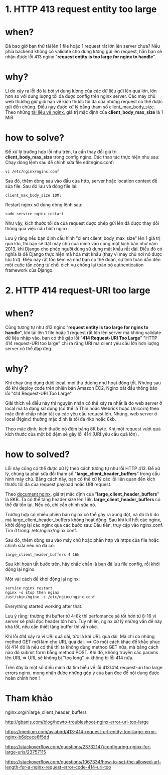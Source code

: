 # 1. HTTP 413 request entity too large
# when?
Đã bao giờ bạn thử tải lên 1 file hoặc 1 request rất lớn lên server chưa?
Nếu phía backend không có validate cho dung lượng gửi lên request, hẳn bạn sẽ nhận được lỗi 413 nginx "**request entity is too large for nginx to handle**".

# why?
Lí do xảy ra lỗi đó là bởi vì dung lượng của các dữ liệu gửi lên quá lớn, lớn hơn so với dung lượng tối đa được config trên nginx server. Các máy chủ web thường giữ giới hạn về kích thước tối đa của những request có thể được gửi đến chúng. Điều này được xử lý bằng tham số client_max_body_size. Theo những [tài liệu về nginx](https://nginx.org/en/docs/http/ngx_http_core_module.html#client_max_body_size), giá trị mặc định của **client_body_max_size** là 1 MiB.

# how to solve?
Để xử lý trường hợp lỗi như trên, ta cần thay đổi giá trị **client_body_max_size** trong config nginx. Các thao tác thực hiện như sau:
Chạy dòng lệnh sau để chỉnh sửa file editnginx.conf:
```
vi /etc/nginx/nginx.conf
```
Sau đó, thêm dòng sau vào đầu cửa http, server hoặc location context để sửa file. Sau đó lưu và đóng file lại:
```
client_max_body_size 10M;
```
Restart nginx sử dụng dòng lệnh sau:
```
sudo service nginx restart
```
Như vậy, kích thước tối đa của request được phép gửi lên đã được thay đổi thông qua việc cấu hình nginx.

Lưu ý rằng nếu bạn định cấu hình  "client client_body_max_size" lên 1 giá trị quá lớn, thì bạn sẽ đặt máy chủ của mình vào cùng một kịch bản như năm 2013, khi Django cho phép người dùng sử dụng mật khẩu rất dài. Điều đó có nghĩa là để Django thực hiện mã hóa mật khẩu (thay vì máy chủ nơi nó được lưu trữ). Điều này rất tốn kém và như bạn có thể đoán, sự tính toán dẫn đến một cuộc tấn công từ chối dịch vụ chống lại toàn bộ authentication framework của Django.

# 2. HTTP 414 request-URI too large
# when?
Cũng tương tự như 413 nginx "**request entity is too large for nginx to handle**", khi tải lên 1 file hoặc 1 request rất lớn lên server mà không validate dữ liệu nhập vào, bạn có thể gặp lỗi "**414 Request-URI Too Large**"
"HTTP 414 request-URI too large" chỉ ra rằng URI mà client yêu cầu lớn hơn lượng server có thể đáp ứng.

# why?
Khi chạy ứng dụng dưới local, mọi thứ dường như hoạt động tốt. Nhưng sau đó khi deploy code trên phiên bản Amazon EC2, Nginx bắt đầu thông báo lỗi "414 Request-URI Too Large".

Giải thích về điều này thì nguyên nhân có thể xảy ra nhất là do web server ở local mà ta đang sử dụng (có thể là Thin hoặc Webrick hoặc Unicorn) theo mặc định chấp nhận tất cả các yêu cầu request lớn. Nhưng, web server ở local (Nginx) thường mặc định là tối đa 4kb hoặc 8kb.

 Theo mặc định, kích thước bộ đệm bằng 8K byte. Khi một request vượt quá kích thước của một bộ đệm sẽ gây lỗi 414 (URI yêu cầu quá lớn) . 

# how to solved?
Lỗi này cũng có thể được xử lý theo cách tương tự như lỗi HTTP 413. Để xử lý, chúng ta phải sửa đổi tham số "**large_client_header_buffers**" trong cấu hình máy chủ. Bằng cách này, bạn có thể xử lý các lỗi liên quan đến kích thước tối đa của request payload hoặc URI request. 

Theo [document nginx](http://nginx.org/en/docs/http/ngx_http_core_module.html#large_client_header_buffers), giá trị mặc định của "**large_client_header_buffers**" là 8KB. Ta có thể tăng header size lên 16k. **large_client_header_buffers** có thể đã tồn tại. Nếu có, chỉ cần chỉnh sửa nó.

Trường hợp có nhiều phiên bản nginx có thể gây ra xung đột, và đó là lí do mà large_client_header_buffers không  hoạt động. Sau khi kill hết các nginx, khởi động lại các nginx qua các bước sau:
Đầu tiên, truy cập vào nginx.conf. Tìm ở trong: /etc/nginx/nginx.conf.

Sau đó, thêm dòng sau vào máy chủ hoặc phần http và https của file hoặc chỉnh sửa nếu nó đã có:
```
large_client_header_buffers 4 16k
```

Sau khi hoàn tất bước trên, hãy chắc chắn là bạn đã lưu file config, rồi khởi động lại nginx.

Một vài cách để khởi động lại nginx:

    service nginx restart
    nginx -s stop then nginx
    /usr/sbin/nginx -c /etc/nginx/nginx.conf

Everything started working after that.

Lưu ý rằng: thường thì buffer từ 4-8k thì perfomance sẽ tốt hơn từ 8-16 vì server sẽ phải đọc header lớn hơn. Tuy nhiên, nginx xử lý những vấn đề này khá tốt, nếu cần thiết tăng buffer thì vẫn oke. 

Khi lỗi 414 xảy ra vì URI quá dài, tức là khi URL quá dài. Mà chỉ có những method GET mới làm cho URL quá dài. ==> Có một cách khác để khắc phục lỗi 414 đó là nếu có thể thì ta không dùng method GET nữa, mà bằng cách nào đó submit form bằng method POST. Khi đó, không truyền các params lên URL => URL sẽ không bị "too long" => không bị lỗi 414 nữa.

Trên đây là một số điều mình đã tìm hiểu về lỗi 413/414 request-uri too large errors nginx, mong nhận được những góp ý của bạn đọc để nội dung được hoàn chỉnh hơn !

# Tham khảo
nginx.org/r/large_client_header_buffers

http://gbanis.com/blog/howto-troubleshoot-nginx-error-uri-too-large

https://medium.com/aviabird/413-414-request-url-entity-too-large-error-nginx-b6dcece6f5dd

https://stackoverflow.com/questions/23732147/configuring-nginx-for-large-uris/23757115

https://stackoverflow.com/questions/1067334/how-to-set-the-allowed-url-length-for-a-nginx-request-error-code-414-uri-too